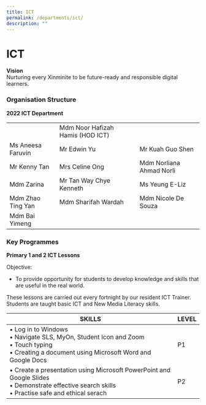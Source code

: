 ```yaml
---
title: ICT
permalink: /departments/ict/
description: ""
---
```

# **ICT**

**Vision**   
Nurturing every Xinminite to be future-ready and responsible digital learners.

### Organisation Structure

**2022 ICT Department**

|  	|  	|  	|
|---	|---	|---	|
| 	| Mdm Noor Hafizah Hamis (HOD ICT) 	|  	|
| Ms Aneesa Faruvin 	| Mr Edwin Yu 	| Mr Kuah Guo Shen 	|
| Mr Kenny Tan 	| Mrs Celine Ong 	| Mdm Norliana Ahmad Norli 	|
| Mdm Zarina 	| Mr Tan Way Chye Kenneth 	| Ms Yeung E-Liz 	|
| Mdm Zhao Ting Yan 	| Mdm Sharifah Wardah 	| Mdm Nicole De Souza 	|
| Mdm Bai Yimeng 	|  	|  	|

### Key Programmes

**Primary 1 and 2 ICT Lessons**

Objective:

*   To provide opportunity for students to develop knowledge and skills that are useful in the real world.

These lessons are carried out every fortnight by our resident ICT Trainer. Students are taught basic ICT and New Media Literacy skills.

| SKILLS 	| LEVEL 	|
|---	|---	|
| • Log in to Windows<br>• Navigate SLS, MyOn, Student Icon and Zoom<br>• Touch typing<br>• Creating a document using Microsoft Word and Google Docs 	| P1 	|
| • Create a presentation using Microsoft PowerPoint and Google Slides<br>• Demonstrate effective search skills<br>• Practise safe and ethical serach 	| P2 	|